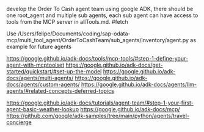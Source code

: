 develop the Order To Cash agent team using google ADK, there should be one root_agent and multiple sub agents, each sub agent can have access to tools from the MCP server in  allTools.md.  #fetch 


Use /Users/felipe/Documents/coding/sap-odata-mcp/multi_tool_agent/OrderToCashTeam/sub_agents/inventory/agent.py as example for future agents



https://google.github.io/adk-docs/tools/mcp-tools/#step-1-define-your-agent-with-mcptoolset
https://google.github.io/adk-docs/get-started/quickstart/#set-up-the-model
https://google.github.io/adk-docs/agents/multi-agents/
https://google.github.io/adk-docs/agents/custom-agents/
https://google.github.io/adk-docs/agents/llm-agents/#related-concepts-deferred-topics

https://google.github.io/adk-docs/tutorials/agent-team/#step-1-your-first-agent-basic-weather-lookup
https://google.github.io/adk-docs/mcp/
https://github.com/google/adk-samples/tree/main/python/agents/travel-concierge


